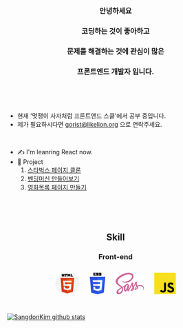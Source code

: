 
### <p align ="center"> 안녕하세요 </p>
### <p align ="center">코딩하는 것이 좋아하고 </p>
### <p align ="center">문제를 해결하는 것에 관심이 많은 </p>
### <p align ="center"> 프론트엔드 개발자 입니다.</p>
<br>
<br>
<br>

  

- 현재 '멋쟁이 사자처럼 프론트앤드 스쿨'에서 공부 중입니다.
- 제가 필요하시다면 gorist@likelion.org 으로 연락주세요.

<br>

- ✍ I'm leanring React now.
- 📂 Project <br>
  1. [스타벅스 페이지 클론](https://sangdon1029.github.io/Starbucks-clone/)
  2. [벤딩머신 만들어보기](https://projectlv3.netlify.app/)
  3. [영화목록 페이지 만들기](https://sangdon1029.github.io/Project/)
<br>
<br>
<br>

<h2 align="center"> Skill </h2>

<h3 align="center">Front-end</h3>
<div align="center" border="solide">  
<img style="margin: 10px" src="img/HTML5.png" alt="HTML5" height="50" />  
<img style="margin: 10px" src="img/css.png" alt="CSS" height="50" />  
<img style="margin: 10px" src="img/SASS.png" alt="SaSS" height="50" />  
<img style="margin: 10px" src="img/js.png" alt="JavaScript" height="50" />  
</div>

<br>

[![SangdonKim github stats](https://github-readme-stats.vercel.app/api?username=Sangdon1029&count_private=true&bg_color=green)](https://github.com/anuraghazra/github-readme-stats)

